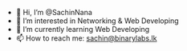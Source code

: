 - 👋 Hi, I’m @SachinNana
- 👀 I’m interested in Networking & Web Developing
- 🌱 I’m currently learning Web Developing
- 📫 How to reach me: sachin@binarylabs.lk

<!---
SachinNana/SachinNana is a ✨ special ✨ repository because its `README.md` (this file) appears on your GitHub profile.
You can click the Preview link to take a look at your changes.
--->
